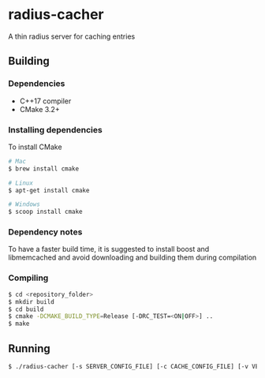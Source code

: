 # radius-cacher
A thin radius server for caching entries

## Building
### Dependencies
* C++17 compiler
* CMake 3.2+

### Installing dependencies
To install CMake
```bash
# Mac
$ brew install cmake
```
```bash
# Linux
$ apt-get install cmake
```
```bash
# Windows
$ scoop install cmake
```

### Dependency notes
To have a faster build time, it is suggested to install boost and libmemcached and avoid downloading and building them during compilation

### Compiling
```bash
$ cd <repository_folder>
$ mkdir build
$ cd build
$ cmake -DCMAKE_BUILD_TYPE=Release [-DRC_TEST=<ON|OFF>] ..
$ make
```

## Running
```bash
$ ./radius-cacher [-s SERVER_CONFIG_FILE] [-c CACHE_CONFIG_FILE] [-v VERBOSE_LEVEL]
```
